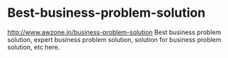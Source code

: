# Best-business-problem-solution
http://www.awzone.in/business-problem-solution Best business problem solution, expert  business problem solution, solution for business problem solution, etc here.
